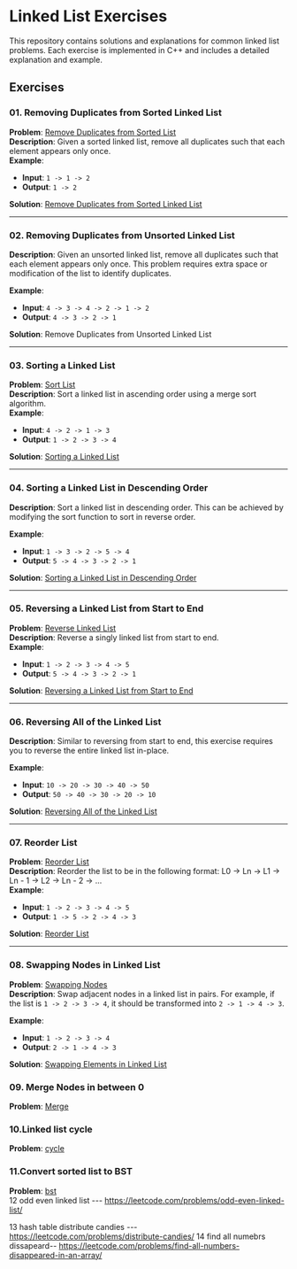 # Linked List Exercises

This repository contains solutions and explanations for common linked list problems. Each exercise is implemented in C++ and includes a detailed explanation and example.

## Exercises

### **01. Removing Duplicates from Sorted Linked List**
**Problem**: [Remove Duplicates from Sorted List](https://leetcode.com/problems/remove-duplicates-from-sorted-list/)  
**Description**: Given a sorted linked list, remove all duplicates such that each element appears only once.  
**Example**:
- **Input**: `1 -> 1 -> 2`  
- **Output**: `1 -> 2`  

**Solution**: [Remove Duplicates from Sorted Linked List]()

---

### **02. Removing Duplicates from Unsorted Linked List**
**Description**: Given an unsorted linked list, remove all duplicates such that each element appears only once. This problem requires extra space or modification of the list to identify duplicates.

**Example**:
- **Input**: `4 -> 3 -> 4 -> 2 -> 1 -> 2`  
- **Output**: `4 -> 3 -> 2 -> 1`  

**Solution**: Remove Duplicates from Unsorted Linked List

---

### **03. Sorting a Linked List**
**Problem**: [Sort List](https://leetcode.com/problems/sort-list/)  
**Description**: Sort a linked list in ascending order using a merge sort algorithm.  
**Example**:
- **Input**: `4 -> 2 -> 1 -> 3`  
- **Output**: `1 -> 2 -> 3 -> 4`  

**Solution**: [Sorting a Linked List](./sort-list.cpp)

---

### **04. Sorting a Linked List in Descending Order**
**Description**: Sort a linked list in descending order. This can be achieved by modifying the sort function to sort in reverse order.

**Example**:
- **Input**: `1 -> 3 -> 2 -> 5 -> 4`  
- **Output**: `5 -> 4 -> 3 -> 2 -> 1`  

**Solution**: [Sorting a Linked List in Descending Order](./sort-list-descending.cpp)

---

### **05. Reversing a Linked List from Start to End**
**Problem**: [Reverse Linked List](https://leetcode.com/problems/reverse-linked-list/)  
**Description**: Reverse a singly linked list from start to end.  
**Example**:
- **Input**: `1 -> 2 -> 3 -> 4 -> 5`  
- **Output**: `5 -> 4 -> 3 -> 2 -> 1`  

**Solution**: [Reversing a Linked List from Start to End](./reverse-list.cpp)

---

### **06. Reversing All of the Linked List**
**Description**: Similar to reversing from start to end, this exercise requires you to reverse the entire linked list in-place.

**Example**:
- **Input**: `10 -> 20 -> 30 -> 40 -> 50`  
- **Output**: `50 -> 40 -> 30 -> 20 -> 10`  

**Solution**: [Reversing All of the Linked List](./reverse-entire-list.cpp)

---

### **07. Reorder List**
**Problem**: [Reorder List](https://leetcode.com/problems/reorder-list/)  
**Description**: Reorder the list to be in the following format: L0 → Ln → L1 → Ln - 1 → L2 → Ln - 2 → ...  
**Example**:
- **Input**: `1 -> 2 -> 3 -> 4 -> 5`  
- **Output**: `1 -> 5 -> 2 -> 4 -> 3`  

**Solution**: [Reorder List](./reorder-list.cpp)

---

### **08. Swapping Nodes in Linked List**
**Problem**: [Swapping Nodes](https://leetcode.com/problems/swapping-nodes-in-a-linked-list/description/)  
**Description**: Swap adjacent nodes in a linked list in pairs. For example, if the list is `1 -> 2 -> 3 -> 4`, it should be transformed into `2 -> 1 -> 4 -> 3`.

**Example**:
- **Input**: `1 -> 2 -> 3 -> 4`  
- **Output**: `2 -> 1 -> 4 -> 3`  

**Solution**: [Swapping Elements in Linked List](./swap-elements-list.cpp)


### **09. Merge Nodes in between 0**
**Problem**: [Merge](https://leetcode.com/problems/merge-nodes-in-between-zeros/)  
### **10.Linked list cycle**
**Problem**: [cycle](https://leetcode.com/problems/linked-list-cycle/)  
### **11.Convert sorted list to BST**
**Problem**: [bst](https://leetcode.com/problems/convert-sorted-list-to-binary-search-tree/)  
12 odd even linked list --- https://leetcode.com/problems/odd-even-linked-list/

13 hash table distribute candies ---https://leetcode.com/problems/distribute-candies/
14 find all numebrs dissapeard--  https://leetcode.com/problems/find-all-numbers-disappeared-in-an-array/

